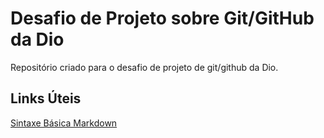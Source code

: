 # Desafio de Projeto sobre Git/GitHub da Dio
Repositório criado para o desafio de projeto de git/github da Dio.

## Links Úteis
[Sintaxe Básica Markdown](https://www.markdownguide.org/basic-syntax/)
